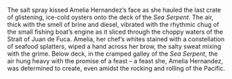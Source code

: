 The salt spray kissed Amelia Hernandez’s face as she hauled the last crate of glistening, ice-cold oysters onto the deck of the *Sea Serpent*.  The air, thick with the smell of brine and diesel, vibrated with the rhythmic chug of the small fishing boat’s engine as it sliced through the choppy waters of the Strait of Juan de Fuca.  Amelia, her chef’s whites stained with a constellation of seafood splatters, wiped a hand across her brow, the salty sweat mixing with the grime.  Below deck, in the cramped galley of the *Sea Serpent*, the air hung heavy with the promise of a feast – a feast she, Amelia Hernandez, was determined to create, even amidst the rocking and rolling of the Pacific.
